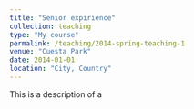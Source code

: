 ```yaml
---
title: "Senior expirience"
collection: teaching
type: "My course"
permalink: /teaching/2014-spring-teaching-1
venue: "Cuesta Park"
date: 2014-01-01
location: "City, Country"
---
```


This is a description of a 